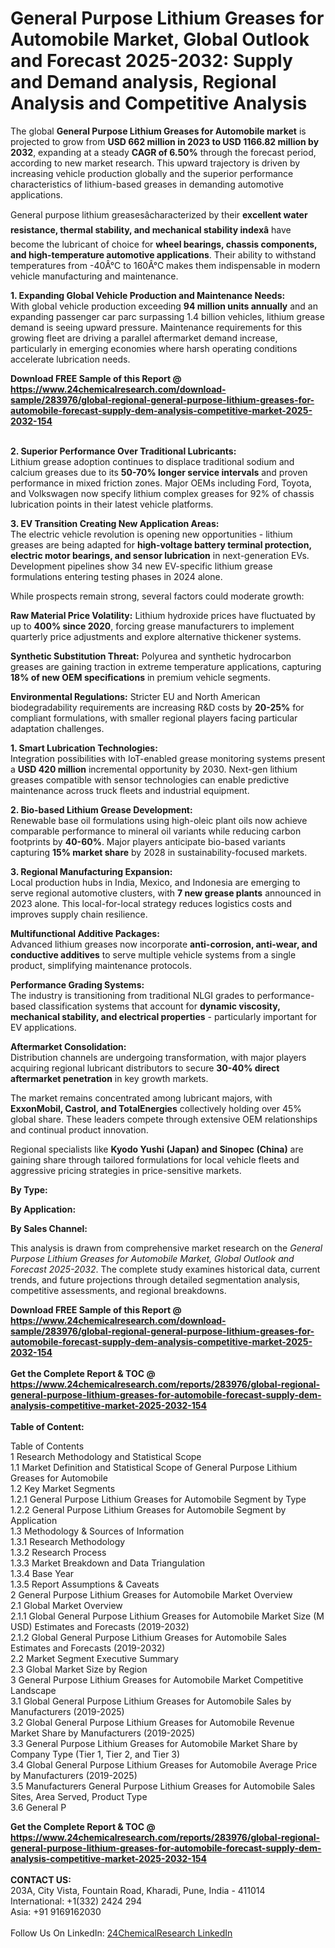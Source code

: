 <h1>General Purpose Lithium Greases for Automobile Market, Global Outlook and Forecast 2025-2032: Supply and Demand analysis, Regional Analysis and Competitive Analysis</h1><p>The global <strong>General Purpose Lithium Greases for Automobile market</strong> is projected to grow from <strong>USD 662 million in 2023 to USD 1166.82 million by 2032</strong>, expanding at a steady <strong>CAGR of 6.50%</strong> through the forecast period, according to new market research. This upward trajectory is driven by increasing vehicle production globally and the superior performance characteristics of lithium-based greases in demanding automotive applications.</p><p>General purpose lithium greasesâcharacterized by their <strong>excellent water resistance, thermal stability, and mechanical stability indexâ</strong> have become the lubricant of choice for <strong>wheel bearings, chassis components, and high-temperature automotive applications</strong>. Their ability to withstand temperatures from -40Â°C to 160Â°C makes them indispensable in modern vehicle manufacturing and maintenance.</p><p><strong>1. Expanding Global Vehicle Production and Maintenance Needs:</strong><br>
With global vehicle production exceeding <strong>94 million units annually</strong> and an expanding passenger car parc surpassing 1.4 billion vehicles, lithium grease demand is seeing upward pressure. Maintenance requirements for this growing fleet are driving a parallel aftermarket demand increase, particularly in emerging economies where harsh operating conditions accelerate lubrication needs.</p><div><b>Download FREE Sample of this Report @ 
            <a href="https://www.24chemicalresearch.com/download-sample/283976/global-regional-general-purpose-lithium-greases-for-automobile-forecast-supply-dem-analysis-competitive-market-2025-2032-154">
            https://www.24chemicalresearch.com/download-sample/283976/global-regional-general-purpose-lithium-greases-for-automobile-forecast-supply-dem-analysis-competitive-market-2025-2032-154</a></b></div><br><p><strong>2. Superior Performance Over Traditional Lubricants:</strong><br>
Lithium grease adoption continues to displace traditional sodium and calcium greases due to its <strong>50-70% longer service intervals</strong> and proven performance in mixed friction zones. Major OEMs including Ford, Toyota, and Volkswagen now specify lithium complex greases for 92% of chassis lubrication points in their latest vehicle platforms.</p><p><strong>3. EV Transition Creating New Application Areas:</strong><br>
The electric vehicle revolution is opening new opportunities - lithium greases are being adapted for <strong>high-voltage battery terminal protection, electric motor bearings, and sensor lubrication</strong> in next-generation EVs. Development pipelines show 34 new EV-specific lithium grease formulations entering testing phases in 2024 alone.</p><p>While prospects remain strong, several factors could moderate growth:</p><p><strong>Raw Material Price Volatility:</strong> Lithium hydroxide prices have fluctuated by up to <strong>400% since 2020</strong>, forcing grease manufacturers to implement quarterly price adjustments and explore alternative thickener systems.</p><p><strong>Synthetic Substitution Threat:</strong> Polyurea and synthetic hydrocarbon greases are gaining traction in extreme temperature applications, capturing <strong>18% of new OEM specifications</strong> in premium vehicle segments.</p><p><strong>Environmental Regulations:</strong> Stricter EU and North American biodegradability requirements are increasing R&amp;D costs by <strong>20-25%</strong> for compliant formulations, with smaller regional players facing particular adaptation challenges.</p><p><strong>1. Smart Lubrication Technologies:</strong><br>
Integration possibilities with IoT-enabled grease monitoring systems present a <strong>USD 420 million</strong> incremental opportunity by 2030. Next-gen lithium greases compatible with sensor technologies can enable predictive maintenance across truck fleets and industrial equipment.</p><p><strong>2. Bio-based Lithium Grease Development:</strong><br>
Renewable base oil formulations using high-oleic plant oils now achieve comparable performance to mineral oil variants while reducing carbon footprints by <strong>40-60%</strong>. Major players anticipate bio-based variants capturing <strong>15% market share</strong> by 2028 in sustainability-focused markets.</p><p><strong>3. Regional Manufacturing Expansion:</strong><br>
Local production hubs in India, Mexico, and Indonesia are emerging to serve regional automotive clusters, with <strong>7 new grease plants</strong> announced in 2023 alone. This local-for-local strategy reduces logistics costs and improves supply chain resilience.</p><p><strong>Multifunctional Additive Packages:</strong><br>
    Advanced lithium greases now incorporate <strong>anti-corrosion, anti-wear, and conductive additives</strong> to serve multiple vehicle systems from a single product, simplifying maintenance protocols.</p><p><strong>Performance Grading Systems:</strong><br>
    The industry is transitioning from traditional NLGI grades to performance-based classification systems that account for <strong>dynamic viscosity, mechanical stability, and electrical properties</strong> - particularly important for EV applications.</p><p><strong>Aftermarket Consolidation:</strong><br>
    Distribution channels are undergoing transformation, with major players acquiring regional lubricant distributors to secure <strong>30-40% direct aftermarket penetration</strong> in key growth markets.</p><p>The market remains concentrated among lubricant majors, with <strong>ExxonMobil, Castrol, and TotalEnergies</strong> collectively holding over 45% global share. These leaders compete through extensive OEM relationships and continual product innovation.</p><p>Regional specialists like <strong>Kyodo Yushi (Japan) and Sinopec (China)</strong> are gaining share through tailored formulations for local vehicle fleets and aggressive pricing strategies in price-sensitive markets.</p><p><strong>By Type:</strong></p><p><strong>By Application:</strong></p><p><strong>By Sales Channel:</strong></p><p>This analysis is drawn from comprehensive market research on the <em>General Purpose Lithium Greases for Automobile Market, Global Outlook and Forecast 2025-2032</em>. The complete study examines historical data, current trends, and future projections through detailed segmentation analysis, competitive assessments, and regional breakdowns.</p><div><b>Download FREE Sample of this Report @ 
            <a href="https://www.24chemicalresearch.com/download-sample/283976/global-regional-general-purpose-lithium-greases-for-automobile-forecast-supply-dem-analysis-competitive-market-2025-2032-154">
            https://www.24chemicalresearch.com/download-sample/283976/global-regional-general-purpose-lithium-greases-for-automobile-forecast-supply-dem-analysis-competitive-market-2025-2032-154</a></b></div><br><div><b>Get the Complete Report & TOC @ 
            <a href="https://www.24chemicalresearch.com/reports/283976/global-regional-general-purpose-lithium-greases-for-automobile-forecast-supply-dem-analysis-competitive-market-2025-2032-154">
            https://www.24chemicalresearch.com/reports/283976/global-regional-general-purpose-lithium-greases-for-automobile-forecast-supply-dem-analysis-competitive-market-2025-2032-154</a></b></div><br>
            <b>Table of Content:</b><p>Table of Contents<br />
1 Research Methodology and Statistical Scope<br />
1.1 Market Definition and Statistical Scope of General Purpose Lithium Greases for Automobile<br />
1.2 Key Market Segments<br />
1.2.1 General Purpose Lithium Greases for Automobile Segment by Type<br />
1.2.2 General Purpose Lithium Greases for Automobile Segment by Application<br />
1.3 Methodology & Sources of Information<br />
1.3.1 Research Methodology<br />
1.3.2 Research Process<br />
1.3.3 Market Breakdown and Data Triangulation<br />
1.3.4 Base Year<br />
1.3.5 Report Assumptions & Caveats<br />
2 General Purpose Lithium Greases for Automobile Market Overview<br />
2.1 Global Market Overview<br />
2.1.1 Global General Purpose Lithium Greases for Automobile Market Size (M USD) Estimates and Forecasts (2019-2032)<br />
2.1.2 Global General Purpose Lithium Greases for Automobile Sales Estimates and Forecasts (2019-2032)<br />
2.2 Market Segment Executive Summary<br />
2.3 Global Market Size by Region<br />
3 General Purpose Lithium Greases for Automobile Market Competitive Landscape<br />
3.1 Global General Purpose Lithium Greases for Automobile Sales by Manufacturers (2019-2025)<br />
3.2 Global General Purpose Lithium Greases for Automobile Revenue Market Share by Manufacturers (2019-2025)<br />
3.3 General Purpose Lithium Greases for Automobile Market Share by Company Type (Tier 1, Tier 2, and Tier 3)<br />
3.4 Global General Purpose Lithium Greases for Automobile Average Price by Manufacturers (2019-2025)<br />
3.5 Manufacturers General Purpose Lithium Greases for Automobile Sales Sites, Area Served, Product Type<br />
3.6 General P</p><div><b>Get the Complete Report & TOC @ 
            <a href="https://www.24chemicalresearch.com/reports/283976/global-regional-general-purpose-lithium-greases-for-automobile-forecast-supply-dem-analysis-competitive-market-2025-2032-154">
            https://www.24chemicalresearch.com/reports/283976/global-regional-general-purpose-lithium-greases-for-automobile-forecast-supply-dem-analysis-competitive-market-2025-2032-154</a></b></div><br><b>CONTACT US:</b><br>
            203A, City Vista, Fountain Road, Kharadi, Pune, India - 411014<br>
            International: +1(332) 2424 294<br>
            Asia: +91 9169162030 <br><br>
            Follow Us On LinkedIn: <a href="https://www.linkedin.com/company/24chemicalresearch/">24ChemicalResearch LinkedIn</a>